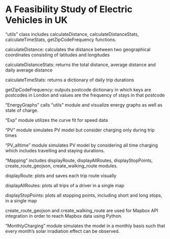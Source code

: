 # A Feasibility Study of Electric Vehicles in UK

“utils” class includes calculateDistance, calculateDistanceStats, calculateTimeStats, 
getZipCodeFrequency functions. 

calculateDistance: calculates the distance between two geographical coordinates consisting of latitudes and longitudes

calculateDistanceStats: returns the total distance, average distance and daily average distance

calculateTimeStats: returns a dictionary of daily trip durations

getZipCodeFrequency: outputs postcode dictionary in which keys are postcodes in London and values are the frequency of stays in that postcode


“EnergyGraphs” calls “utils” module and visualize energy graphs as well as state of charge. 

“Exp” module utilizes the curve fit for speed data

“PV” module simulates PV model but consider charging only during trip times

“PV_alltime” module simulates PV model by considering all time charging which includes travelling and staying durations.

“Mapping” includes displayRoute, displayAllRoutes, displayStopPoints, create_route_geojson, create_walking_route modules.

displayRoute: plots and saves each trip route visually

displayAllRoutes: plots all trips of a driver in a single map 

displayStopPoints: plots all stopping points, including short and long stops, in a single map

create_route_geojson and create_walking_route are used for Mapbox API integration in order to reach Mapbox data using Python.

“MonthlyCharging” module simulates the model in a monthly basis such that every month’s solar irradiation effect can be observed.
